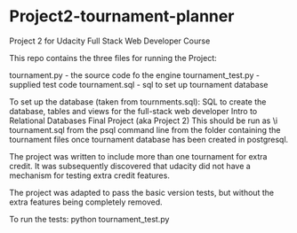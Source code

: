 # Project2-tournament-planner
Project 2 for Udacity Full Stack Web Developer Course

This repo contains the three files for running the Project:

tournament.py - the source code fo the engine
tournament_test.py  - supplied test code
tournament.sql - sql to set up tournament database

To set up the database (taken from tournments.sql):
SQL to create the database, tables and views for the full-stack web developer
Intro to Relational Databases Final Project (aka Project 2)
This should be run as \i tournament.sql from the psql command line from the folder 
containing the tournament files once tournament database has been created in postgresql.

The project was written to include more than one tournament for extra credit. It was subsequently discovered that
udacity did not have a mechanism for testing extra credit features.

The project was adapted to pass the basic version tests,  but without the extra features being completely removed.

To run the tests: python tournament_test.py

